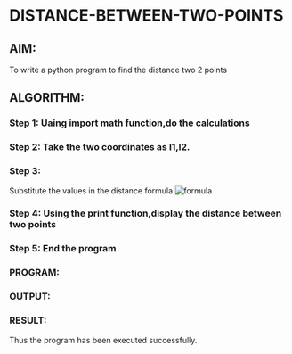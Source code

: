 # DISTANCE-BETWEEN-TWO-POINTS

## AIM:
To write a python program to find the distance two 2 points
## ALGORITHM:
### Step 1: Uaing import math function,do the calculations
### Step 2: Take the two coordinates as l1,l2.
### Step 3: 
Substitute the values in the distance formula  ![formula](/formula.JPG)
### Step 4: Using the print function,display the distance between two points
### Step 5: End the program
### PROGRAM:

  


### OUTPUT:



### RESULT:
Thus the program has been executed successfully.
